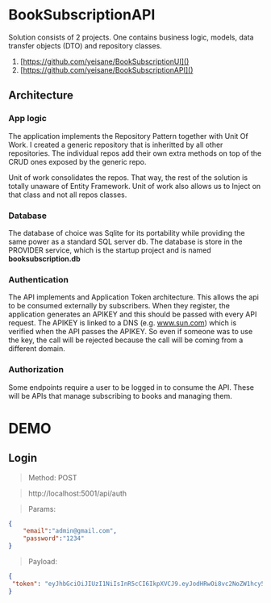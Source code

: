 # BookSubscriptionAPI

Solution consists of 2 projects. One contains business logic, models, data transfer objects (DTO) and repository classes.

1. [https://github.com/yeisane/BookSubscriptionUI]()
1. [https://github.com/yeisane/BookSubscriptionAPI]()

## Architecture

### App logic

The application implements the Repository Pattern together with Unit Of Work. I created a generic repository that is inheritted by all other repositories. The individual repos add their own extra methods on top of the CRUD ones exposed by the generic repo.

Unit of work consolidates the repos. That way, the rest of the solution is totally unaware of Entity Framework. Unit of work also allows us to Inject on that class and not all repos classes.

### Database

The database of choice was Sqlite for its portability while providing the same power as a standard SQL server db. The database is store in the PROVIDER service, which is the startup project and is named __booksubscription.db__ 

### Authentication

The API implements and Application Token architecture. This allows the api to be consumed externally by subscribers. When they register, the application generates an APIKEY and this should be passed with every API request. The APIKEY is linked to a DNS (e.g. www.sun.com) which is verified when the API passes the APIKEY. So even if someone was to use the key, the call will be rejected because the call will be coming from a different domain.

### Authorization

Some endpoints require a user to be logged in to consume the API. These will be APIs that manage subscribing to books and managing them.


# DEMO

## Login

> Method: POST

> http://localhost:5001/api/auth

> Params:

```json
{
	"email":"admin@gmail.com",
	"password":"1234"
}
```
> Payload:

```json
{
 "token": "eyJhbGciOiJIUzI1NiIsInR5cCI6IkpXVCJ9.eyJodHRwOi8vc2NoZW1hcy54bWxzb2FwLm9yZy93cy8yMDA1LzA1L2lkZW50aXR5L2NsYWltcy9lbWFpbGFkZHJlc3MiOiJKb2huZG9lQGhvdG1haWwuY29tIiwiaHR0cDovL3NjaGVtYXMubWljcm9zb2Z0LmNvbS93cy8yMDA4LzA2L2lkZW50aXR5L2NsYWltcy9yb2xlIjoic3Vic2NyaWJlciIsImV4cCI6MTYwNTAwNDQyOCwiaXNzIjoiaHR0cDovL2xvY2FsaG9zdDo1MDAxIiwiYXVkIjoiaHR0cDovL2xvY2FsaG9zdDo1MDAxIn0.nxcVhWky3wb8UMGwDQ_Jhqz1CBCvIiqOgO0OYhvUWak"
}
```




